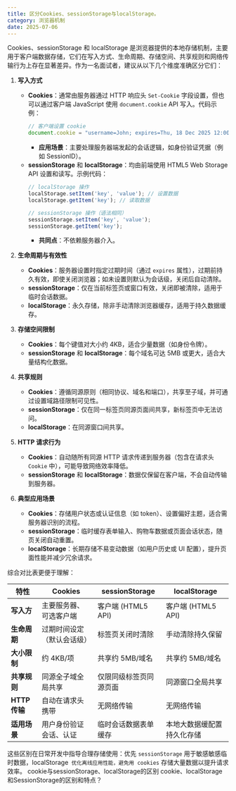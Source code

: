 ```yaml
---
title: 区分Cookies、sessionStorage与localStorage。
category: 浏览器机制
date: 2025-07-06
---
```

Cookies、sessionStorage 和 localStorage 是浏览器提供的本地存储机制，主要用于客户端数据存储，它们在写入方式、生命周期、存储空间、共享规则和网络传输行为上存在显著差异。作为一名面试者，建议从以下几个维度准确区分它们：  

1. **写入方式**  
   - **Cookies**：通常由服务器通过 HTTP 响应头 `Set-Cookie` 字段设置，但也可以通过客户端 JavaScript 使用 `document.cookie` API 写入。代码示例：  
     ```javascript
     // 客户端设置 cookie
     document.cookie = "username=John; expires=Thu, 18 Dec 2025 12:00:00 UTC; path=/";
     ```  
     - **应用场景**：主要处理服务器端发起的会话逻辑，如身份验证凭据（例如 SessionID）。
   - **sessionStorage** 和 **localStorage**：均由前端使用 HTML5 Web Storage API 设置和读写。示例代码：  
     ```javascript
     // localStorage 操作
     localStorage.setItem('key', 'value'); // 设置数据
     localStorage.getItem('key'); // 读取数据

     // sessionStorage 操作（语法相同）
     sessionStorage.setItem('key', 'value');
     sessionStorage.getItem('key');
     ```
     - **共同点**：不依赖服务器介入。

2. **生命周期与有效性**  
   - **Cookies**：服务器设置时指定过期时间（通过 `expires` 属性），过期前持久有效，即使关闭浏览器；如未设置则默认为会话级，关闭后自动清除。  
   - **sessionStorage**：仅在当前标签页或窗口有效，关闭即被清除，适用于临时会话数据。  
   - **localStorage**：永久存储，除非手动清除浏览器缓存，适用于持久数据缓存。

3. **存储空间限制**  
   - **Cookies**：每个键值对大小约 4KB，适合少量数据（如身份令牌）。  
   - **sessionStorage** 和 **localStorage**：每个域名可达 5MB 或更大，适合大量结构化数据。

4. **共享规则**  
   - **Cookies**：遵循同源原则（相同协议、域名和端口），共享至子域，并可通过设置域路径限制可见性。  
   - **sessionStorage**：仅在同一标签页同源页面间共享，新标签页中无法访问。  
   - **localStorage**：在同源窗口间共享。

5. **HTTP 请求行为**  
   - **Cookies**：自动随所有同源 HTTP 请求传递到服务器（包含在请求头 `Cookie` 中），可能导致网络效率降低。  
   - **sessionStorage** 和 **localStorage**：数据仅保留在客户端，不会自动传输到服务器。

6. **典型应用场景**  
   - **Cookies**：存储用户状态或认证信息（如 token）、设置偏好主题，适合需服务器识别的流程。  
   - **sessionStorage**：临时缓存表单输入、购物车数据或页面会话状态，随页关闭自动重置。  
   - **localStorage**：长期存储不易变动数据（如用户历史或 UI 配置），提升页面性能并减少冗余请求。  

综合对比表更便于理解：  

| 特性          | Cookies                       | sessionStorage                 | localStorage                   |
|---------------|-------------------------------|--------------------------------|--------------------------------|
| **写入方**     | 主要服务器、可选客户端      | 客户端 (HTML5 API)            | 客户端 (HTML5 API)            |
| **生命周期**   | 过期时间设定（默认会话级） | 标签页关闭时清除              | 手动清除持久保留              |
| **大小限制**   | 约 4KB/项                    | 共享约 5MB/域名              | 共享约 5MB/域名              |
| **共享规则**   | 同源全子域全局共享          | 仅限同级标签页同源页面        | 同源窗口全局共享              |
| **HTTP传输**   | 自动在请求头携带            | 无网络传输                    | 无网络传输                    |
| **适用场景**   | 用户身份验证会话、认证    | 临时会话数据表单缓存         | 本地大数据缓配置持久化存储 |  

这些区别在日常开发中指导合理存储使用：优先 `sessionStorage` 用于敏感敏感临时数据，localStorage` 优化离线应用性能，避免用 cookies` 存储大量数据以提升请求效率。 cookie与sessionStorage、localStorage的区别 cookie、localStorage 和SessionStorage的区别和特点？
